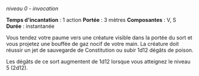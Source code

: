 *niveau 0 - invocation*

**Temps d'incantation** : 1 action
**Portée** : 3 mètres
**Composantes** : V, S
**Durée** : instantanée

Vous tendez votre paume vers une créature visible dans la portée du sort et vous projetez une bouffée de gaz nocif de votre main. La créature doit réussir un jet de sauvegarde de Constitution ou subir 1d12 dégâts de poison.

Les dégâts de ce sort augmentent de 1d12 lorsque vous atteignez le niveau 5 (2d12).